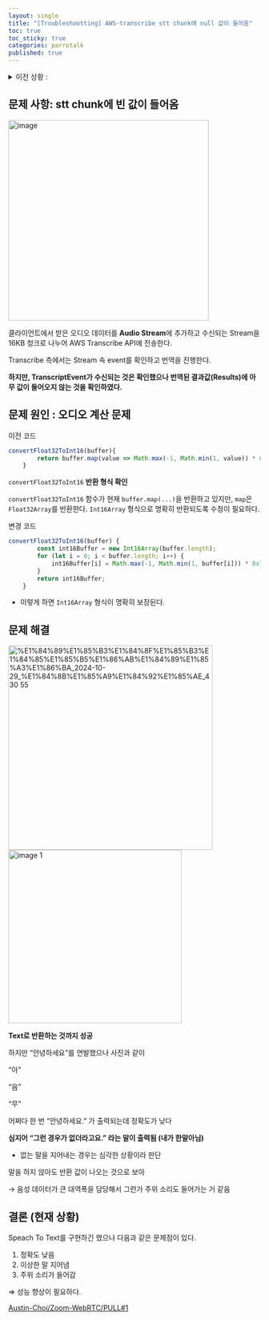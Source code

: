 ```yaml
---
layout: single
title: "[Troubleshootting] AWS-transcribe stt chunk에 null 값이 들어옴"
toc: true
toc_sticky: true
categories: parrotalk
published: true
---
```


<details>
<summary>이전 상황 :</summary>
<div markdown="1">

STT와 TTS 기능이 들어간, 실시간 전화 통신과 채팅 시스템이 동시에 가능한 애플리케이션을 구현하고자 함
    
사용자는 상대방의 말을 텍스트로 보거나 들을 수 있고, 사용자가 텍스트를 쳤을 때 상대방에게 AI 보이스로 전달하여 전화하는 느낌이 드는 것을 목표로 한다.

기능 구현 방법으로는 **WebRTC** 방법과 **WebSocket을 활용한 Twilio API**를 사용하는 방법 중 고민했다.

팀 프로젝트 내에서는 WebRTC 방법을 채택하였다. 이유는 다음과 같다. (Twilio API는 개인플젝 진행예정)

1. twilio api의 경우 유료 서비스이다. (20$..)
2. 한국에 특성화되어 있지 않아 지원이 미비하고 한국 전화번호 구매 마다 25$가 발생한다..
3. 음질 테스트 결과 WebRTC가 압도적으로 우세했다.

링크를 참고하여 WebRTC 틀을 완성하였고 Node.js 환경에서 Express를 기반으로 한 웹 서버를 구축하였다. 음성 통화 통신 테스트 후 정상적으로 작동하는 것을 확인하였고 이후 AWS transcribe API 연결을 시도하였다.

[줌 클론코딩 – 노마드 코더 Nomad Coders](https://nomadcoders.co/noom)

</div>
</details>
    

## 문제 사항: stt chunk에 빈 값이 들어옴

<img width="400" alt="image" src="https://github.com/user-attachments/assets/2ee0deff-943e-48c7-8fd2-758f7f277c64">

클라이언트에서 받은 오디오 데이터를 **Audio Stream**에 추가하고 수신되는 Stream을 16KB 청크로 나누어 AWS Transcribe API에 전송한다. 

Transcribe 측에서는 Stream 속 event를 확인하고 번역을 진행한다.

**하지만, TranscriptEvent가 수신되는 것은 확인했으나 번역된 결과값(Results)에 아무 값이 들어오지 않는 것을 확인하였다.**

## 문제 원인 : 오디오 계산 문제

이전 코드

```jsx
convertFloat32ToInt16(buffer){
        return buffer.map(value => Math.max(-1, Math.min(1, value)) * 0x7FFF);
    }
```

`convertFloat32ToInt16` **반환 형식 확인**

`convertFloat32ToInt16` 함수가 현재 `buffer.map(...)`을 반환하고 있지만, `map`은 `Float32Array`를 반환한다. `Int16Array` 형식으로 명확히 반환되도록 수정이 필요하다.

변경 코드

```jsx
convertFloat32ToInt16(buffer) {
        const int16Buffer = new Int16Array(buffer.length);
        for (let i = 0; i < buffer.length; i++) {
            int16Buffer[i] = Math.max(-1, Math.min(1, buffer[i])) * 0x7FFF;
        }
        return int16Buffer;
    }
```

- 이렇게 하면 `Int16Array` 형식이 명확히 보장된다.

## 문제 해결

<img width="408" alt="%E1%84%89%E1%85%B3%E1%84%8F%E1%85%B3%E1%84%85%E1%85%B5%E1%86%AB%E1%84%89%E1%85%A3%E1%86%BA_2024-10-29_%E1%84%8B%E1%85%A9%E1%84%92%E1%85%AE_4 30 55" src="https://github.com/user-attachments/assets/a7d1fa19-3523-44a9-9f65-e8999deb9c06">
<img width="346" alt="image 1" src="https://github.com/user-attachments/assets/8570d221-1253-4dc4-b0a1-d4bc9e644d17">


**Text로 반환하는 것까지 성공**

하지만 “안녕하세요”를 연발했으나 사진과 같이 

“아”

“음”

“무”

어쩌다 한 번 “안녕하세요.” 가 출력되는데 정확도가 낮다

**심지어 “그런 경우가 없더라고요.” 라는 말이 출력됨 (내가 한말아님)**

- 없는 말을 지어내는 경우는 심각한 상황이라 판단

말을 하지 않아도 반환 값이 나오는 것으로 보아

→ 음성 데이터가 큰 대역폭을 담당해서 그런가 주위 소리도 들어가는 거 같음

## 결론 (현재 상황)

Speach To Text를 구현하긴 했으나 다음과 같은 문제점이 있다.

1. 정확도 낮음
2. 이상한 말 지어냄
3. 주위 소리가 들어감

⇒ 성능 향상이 필요하다.

[Austin-Choi/Zoom-WebRTC/PULL#1](https://github.com/Austin-Choi/Zoom-WebRTC/pull/1)

